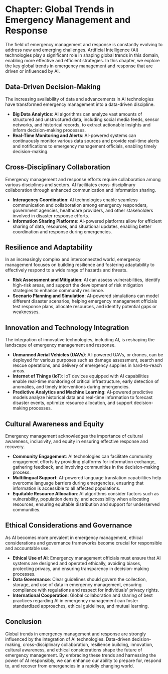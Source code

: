 Chapter: Global Trends in Emergency Management and Response
===========================================================

The field of emergency management and response is constantly evolving to address new and emerging challenges. Artificial Intelligence (AI) technologies play a significant role in shaping global trends in this domain, enabling more effective and efficient strategies. In this chapter, we explore the key global trends in emergency management and response that are driven or influenced by AI.

Data-Driven Decision-Making
---------------------------

The increasing availability of data and advancements in AI technologies have transformed emergency management into a data-driven discipline.

* **Big Data Analytics**: AI algorithms can analyze vast amounts of structured and unstructured data, including social media feeds, sensor networks, and historical records, to extract actionable insights and inform decision-making processes.
* **Real-Time Monitoring and Alerts**: AI-powered systems can continuously monitor various data sources and provide real-time alerts and notifications to emergency management officials, enabling timely decision-making.

Cross-Disciplinary Collaboration
--------------------------------

Emergency management and response efforts require collaboration among various disciplines and sectors. AI facilitates cross-disciplinary collaboration through enhanced communication and information sharing.

* **Interagency Coordination**: AI technologies enable seamless communication and collaboration among emergency responders, government agencies, healthcare providers, and other stakeholders involved in disaster response efforts.
* **Information Sharing Platforms**: AI-powered platforms allow for efficient sharing of data, resources, and situational updates, enabling better coordination and response during emergencies.

Resilience and Adaptability
---------------------------

In an increasingly complex and interconnected world, emergency management focuses on building resilience and fostering adaptability to effectively respond to a wide range of hazards and threats.

* **Risk Assessment and Mitigation**: AI can assess vulnerabilities, identify high-risk areas, and support the development of risk mitigation strategies to enhance community resilience.
* **Scenario Planning and Simulation**: AI-powered simulations can model different disaster scenarios, helping emergency management officials test response plans, allocate resources, and identify potential gaps or weaknesses.

Innovation and Technology Integration
-------------------------------------

The integration of innovative technologies, including AI, is reshaping the landscape of emergency management and response.

* **Unmanned Aerial Vehicles (UAVs)**: AI-powered UAVs, or drones, can be deployed for various purposes such as damage assessment, search and rescue operations, and delivery of emergency supplies in hard-to-reach areas.
* **Internet of Things (IoT)**: IoT devices equipped with AI capabilities enable real-time monitoring of critical infrastructure, early detection of anomalies, and timely interventions during emergencies.
* **Predictive Analytics and Machine Learning**: AI-powered predictive models analyze historical data and real-time information to forecast disaster events, optimize resource allocation, and support decision-making processes.

Cultural Awareness and Equity
-----------------------------

Emergency management acknowledges the importance of cultural awareness, inclusivity, and equity in ensuring effective response and recovery.

* **Community Engagement**: AI technologies can facilitate community engagement efforts by providing platforms for information exchange, gathering feedback, and involving communities in the decision-making process.
* **Multilingual Support**: AI-powered language translation capabilities help overcome language barriers during emergencies, ensuring that information is accessible to all affected populations.
* **Equitable Resource Allocation**: AI algorithms consider factors such as vulnerability, population density, and accessibility when allocating resources, ensuring equitable distribution and support for underserved communities.

Ethical Considerations and Governance
-------------------------------------

As AI becomes more prevalent in emergency management, ethical considerations and governance frameworks become crucial for responsible and accountable use.

* **Ethical Use of AI**: Emergency management officials must ensure that AI systems are designed and operated ethically, avoiding biases, protecting privacy, and ensuring transparency in decision-making processes.
* **Data Governance**: Clear guidelines should govern the collection, storage, and use of data in emergency management, ensuring compliance with regulations and respect for individuals' privacy rights.
* **International Cooperation**: Global collaboration and sharing of best practices regarding AI in emergency management can foster standardized approaches, ethical guidelines, and mutual learning.

Conclusion
----------

Global trends in emergency management and response are strongly influenced by the integration of AI technologies. Data-driven decision-making, cross-disciplinary collaboration, resilience building, innovation, cultural awareness, and ethical considerations shape the future of emergency management. By embracing these trends and harnessing the power of AI responsibly, we can enhance our ability to prepare for, respond to, and recover from emergencies in a rapidly changing world.
